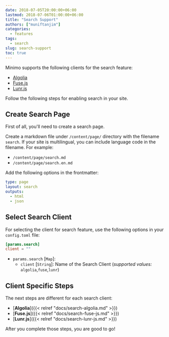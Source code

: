 ```yaml
---
date: 2018-07-05T20:00:00+06:00
lastmod: 2018-07-06T01:00:00+06:00
title: "Search Support"
authors: ["muniftanjim"]
categories:
  - features
tags:
  - search
slug: search-support
toc: true
---
```


Minimo supports the following clients for the search feature:

- [Algolia](https://www.algolia.com)
- [Fuse.js](http://fusejs.io)
- [Lunr.js](https://lunrjs.com)

Follow the following steps for enabling search in your site.

## Create Search Page

First of all, you'll need to create a search page.

Create a markdown file under `/content/page/` directory with the filename `search`. If your site is multilingual, you can include language code in the filename. For example:

- `/content/page/search.md`
- `/content/page/search.en.md`

Add the following options in the frontmatter:

```yaml
type: page
layout: search
outputs:
  - html
  - json
```

## Select Search Client

For selecting the client for search feature, use the following options in your `config.toml` file:

```toml
[params.search]
client = ""
```

- `params.search` [`Map`]:
  - `client` [`String`]: Name of the Search Client (_supported values:_ `algolia`,`fuse`,`lunr`)

## Client Specific Steps

The next steps are different for each search client:

- [**Algolia**]({{< relref "docs/search-algolia.md" >}})
- [**Fuse.js**]({{< relref "docs/search-fuse-js.md" >}})
- [**Lunr.js**]({{< relref "docs/search-lunr-js.md" >}})

After you complete those steps, you are good to go!
